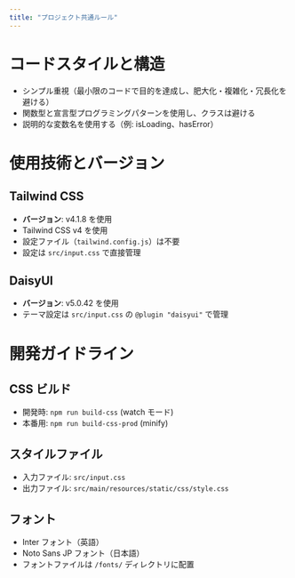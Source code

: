 ```yaml
---
title: "プロジェクト共通ルール"
---
```


# コードスタイルと構造

- シンプル重視（最小限のコードで目的を達成し、肥大化・複雑化・冗長化を避ける）
- 関数型と宣言型プログラミングパターンを使用し、クラスは避ける
- 説明的な変数名を使用する（例: isLoading、hasError）

# 使用技術とバージョン

## Tailwind CSS

- **バージョン**: v4.1.8 を使用
- Tailwind CSS v4 を使用
- 設定ファイル（`tailwind.config.js`）は不要
- 設定は `src/input.css` で直接管理

## DaisyUI

- **バージョン**: v5.0.42 を使用
- テーマ設定は `src/input.css` の `@plugin "daisyui"` で管理

# 開発ガイドライン

## CSS ビルド

- 開発時: `npm run build-css` (watch モード)
- 本番用: `npm run build-css-prod` (minify)

## スタイルファイル

- 入力ファイル: `src/input.css`
- 出力ファイル: `src/main/resources/static/css/style.css`

## フォント

- Inter フォント（英語）
- Noto Sans JP フォント（日本語）
- フォントファイルは `/fonts/` ディレクトリに配置
